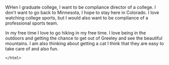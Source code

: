 <!DOCTYPE html>
<html lang="en">
  
  <head>
    <meta charset="utf-8">
    <meta name="viewpoint" content="width=device-width">
  <title>BACS 200 - Page Template</title>
 </head>
 
 <body>
    <h1<HTML Page</h1>
    <p>WHen I graduate college, I want to be compliance director of a college. I don't want to go back to Minnesota, I hope to stay here in Colorado. I love watching college sports, but I would also want to be compliance of a professional sports team.</p>
    <p>In my free time I love to go hiking in my free time. I love being in the outdoors and getting the chance to get out of Greeley and see the beautiful mountains. I am also thinking about getting a cat I think that they are easy to take care of and also fun.</p>
    </body>
    
    </html>
    
